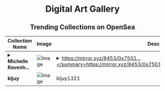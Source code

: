 <div align="center">

# Digital Art Gallery

## Trending Collections on OpenSea

| Collection Name                       | Image                                                                                     | Description                       | OpenSea Link                                                                                          |
|---------------------------------------|-------------------------------------------------------------------------------------------|-----------------------------------|--------------------------------------------------------------------------------------------------------|
| **<details><summary>Michelle Ravenh...</summary>Michelle Ravenheart and the Beginning of Time</details>** | ![Image](https://i.seadn.io/s/raw/files/d81f3caef81455c49a6f582e2c196257.png?w=500&auto=format?w=200&auto=format) | <details><summary>https://mirror.xyz/8453/0x7501...</summary>https://mirror.xyz/8453/0x7501464ccd2b543ff67f1fa765529c9208eaaca7</details> | <details><summary>Link</summary>[Michelle Ravenheart and the Beginning of Time](https://opensea.io/collection/michelle-ravenheart-and-the-beginning-of-time)</details> |
| **kljuy** | ![Image](https://i.seadn.io/s/raw/files/31f0d5248fd266ee80584848354ecb29.png?w=500&auto=format?w=200&auto=format) | kljuy1321 | <details><summary>Link</summary>[kljuy](https://opensea.io/collection/kljuy)</details> |

</div>